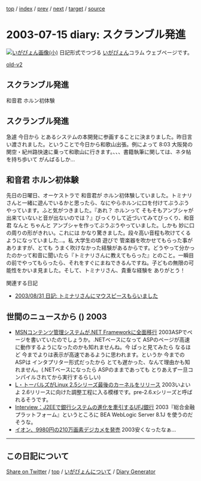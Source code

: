 [top](https://igapyon.github.io/diary/) 
 / [index](https://igapyon.github.io/diary/2003/index.html) 
 / [prev](https://igapyon.github.io/diary/2003/ig030712.html) 
 / [next](https://igapyon.github.io/diary/2003/ig030716.html) 
 / [target](https://igapyon.github.io/diary/2003/ig030715.html) 
 / [source](https://github.com/igapyon/diary/blob/gh-pages/2003/ig030715.html.src.md) 

2003-07-15 diary: スクランブル発進
=====================================================================================================
[![いがぴょん画像(小)](https://igapyon.github.io/diary/images/iga200306s.jpg "いがぴょん")](https://igapyon.github.io/diary/memo/memoigapyon.html) 日記形式でつづる [いがぴょん](https://igapyon.github.io/diary/memo/memoigapyon.html)コラム ウェブページです。

[old-v2](ig030715-orig.html)

## スクランブル発進

和音君 ホルン初体験


## スクランブル発進

急遽 今日から とあるシステムの本開発に参画することに決まりました。昨日言い渡されました。ということで今日から和歌山出張。例によって 8:03 大阪発の 関空・紀州路快速に乗って和歌山に行きます。、、、書籍執筆に関しては、ネタ帖を持ち歩いて がんばるしか…

## 和音君 ホルン初体験

先日の日曜日、オーケストラで 和音君が ホルン初体験していました。トミナリさんと一緒に遊んでいるかと思ったら、なにやらホルンに口を付けてぶうぶう やっています。ふと気がつきました。『あれ？ ホルンって そもそもアンブシャが出来ていないと音が出ないのでは？』びっくりして近づいてみてびっくり、和音君 なんと ちゃんと アンブシャを作ってぶうぶうやっていました。しかも 妙に口の周りの形がきれい。これには かなり驚きました。段々高い音程も吹けてくるようになっていました…。私 大学生の頃 遊びで 管楽器を吹かせてもらった事がありますが、とても うまく吹けなかった経験があるからです。どうやって分かったのかって和音に聞いたら『トミナリさんに教えてもらった』とのこと。一瞬目の前でやってもらったら、それをすぐにまねできるんですね。子どもの無限の可能性をかいま見ました。そして、トミナリさん、貴重な経験を ありがとう！

関連する日記

* [2003/08/31 日記: トミナリさんにマウスピースもらいました](ig030831.html)

## 世間のニュースから () 2003

* [MSNコンテンツ管理システムが.NET Frameworkに全面移行](http://www.zdnet.co.jp/news/0307/14/njbt_08.html)  2003ASPでページを書いていたのでしょうか。.NETベースになって ASPのページが高速に動作するようになったのかも知れませんね。今 ぱっと見てみたら なるほど 今までよりは表示が高速であるように思われます。というか 今までの ASPは インタプリター形式だったから とても遅かった、なんて理由かも知れません。(.NETベースになったら ASPのままであっても とりあえず一旦コンパイルされてから実行するらしい)
* [L・トーバルズがLinux 2.5シリーズ最後のカーネルをリリース](http://japan.cnet.com/news/ent/story/0,2000047623,20059884,00.htm)  2003いよいよ 2.6リリースに向けた調整工程に入る模様です。pre-2.6.xシリーズと呼ばれるそうです。
* [Interview：J2EEで銀行システムの進化を牽引するUFJ銀行](http://www.zdnet.co.jp/enterprise/0307/11/epn03.html)  2003『総合金融プラットフォーム』というところに BEA WebLogic Server 8.1J を使うのだそうな。
* [イオン、9980円の210万画素デジカメを発売](http://www.zdnet.co.jp/products/0307/11/07.html)  2003安くなったなぁ…

----------------------------------------------------------------------------------------------------

## この日記について

[Share on Twitter](https://twitter.com/intent/tweet?hashtags=igapyon%2Cdiary%2C%E3%81%84%E3%81%8C%E3%81%B4%E3%82%87%E3%82%93&text=%E3%82%B9%E3%82%AF%E3%83%A9%E3%83%B3%E3%83%96%E3%83%AB%E7%99%BA%E9%80%B2&url=https%3A%2F%2Figapyon.github.io%2Fdiary%2F2003%2Fig030715.html) / [top](../index.html/) / [いがぴょんについて](https://igapyon.github.io/diary/memo/memoigapyon.html) / [Diary Generator](https://github.com/igapyon/igapyonv3)
